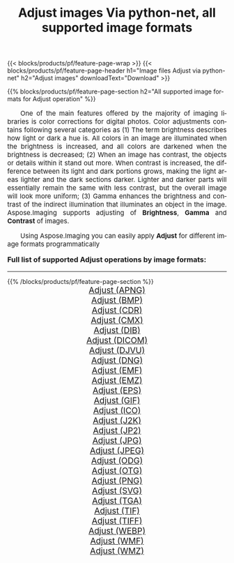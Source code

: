 ﻿---
title: Adjust images Via python-net, all supported image formats 
weight: 3920
url: /python-net/adjust/ 
lang: en
langdirlevel: 2
locales: zh-hans,ja,it,ru,de,es,fr,nl,id,lt,pl,pt,vi,tr,ko,zh-hant,ar,hi,th,sv,cs,uk,he
description: Using Aspose.Imaging you can easily Adjust images Via python-net
---

{{< blocks/products/pf/feature-page-wrap >}}
{{< blocks/products/pf/feature-page-header h1="Image files Adjust via python-net" h2="Adjust images" downloadText="Download" >}}


{{% blocks/products/pf/feature-page-section  h2="All supported image formats for Adjust operation" %}}
<p align="justify" style="text-indent:2em;font-size:15px;">
One of the main features offered by the majority of imaging libraries is color corrections for digital photos.  Color adjustments contains following several categories as (1) The term brightness describes how light or dark a hue is. All colors in an image are illuminated when the brightness is increased, and all colors are darkened when the brightness is decreased; (2) When an image has contrast, the objects or details within it stand out more. When contrast is increased, the difference between its light and dark portions grows, making the light areas lighter and the dark sections darker. Lighter and darker parts will essentially remain the same with less contrast, but the overall image will look more uniform; (3) Gamma enhances the brightness and contrast of the indirect illumination that illuminates an object in the image. Aspose.Imaging supports adjusting of <b>Brightness</b>, <b>Gamma</b> and <b>Contrast</b> of images.
</p>
<p align="justify" style="text-indent:2em;font-size:15px;">
Using Aspose.Imaging you can easily apply <b>Adjust</b> for different image formats programmatically
</p>
<h3 style="margin-top:16px;">
Full list of supported Adjust operations by image formats:
</h3>
<hr/>
{{% /blocks/products/pf/feature-page-section %}}
<div class="container-fluid productfamilypage bg-gray">
    <div class="convertypes bg-gray agp-content section">
        <div class="container">
		<div class="row other-converters" style="gap: 10px;font-size: 19px;text-align:center;">
		    <div class='col-md-3 other-converter remove-lp remove-rp'><a href="/imaging/python-net/adjust/apng/" style="padding:15px;">Adjust (APNG)</a></div><div class='col-md-3 other-converter remove-lp remove-rp'><a href="/imaging/python-net/adjust/bmp/" style="padding:15px;">Adjust (BMP)</a></div><div class='col-md-3 other-converter remove-lp remove-rp'><a href="/imaging/python-net/adjust/cdr/" style="padding:15px;">Adjust (CDR)</a></div><div class='col-md-3 other-converter remove-lp remove-rp'><a href="/imaging/python-net/adjust/cmx/" style="padding:15px;">Adjust (CMX)</a></div><div class='col-md-3 other-converter remove-lp remove-rp'><a href="/imaging/python-net/adjust/dib/" style="padding:15px;">Adjust (DIB)</a></div><div class='col-md-3 other-converter remove-lp remove-rp'><a href="/imaging/python-net/adjust/dicom/" style="padding:15px;">Adjust (DICOM)</a></div><div class='col-md-3 other-converter remove-lp remove-rp'><a href="/imaging/python-net/adjust/djvu/" style="padding:15px;">Adjust (DJVU)</a></div><div class='col-md-3 other-converter remove-lp remove-rp'><a href="/imaging/python-net/adjust/dng/" style="padding:15px;">Adjust (DNG)</a></div><div class='col-md-3 other-converter remove-lp remove-rp'><a href="/imaging/python-net/adjust/emf/" style="padding:15px;">Adjust (EMF)</a></div><div class='col-md-3 other-converter remove-lp remove-rp'><a href="/imaging/python-net/adjust/emz/" style="padding:15px;">Adjust (EMZ)</a></div><div class='col-md-3 other-converter remove-lp remove-rp'><a href="/imaging/python-net/adjust/eps/" style="padding:15px;">Adjust (EPS)</a></div><div class='col-md-3 other-converter remove-lp remove-rp'><a href="/imaging/python-net/adjust/gif/" style="padding:15px;">Adjust (GIF)</a></div><div class='col-md-3 other-converter remove-lp remove-rp'><a href="/imaging/python-net/adjust/ico/" style="padding:15px;">Adjust (ICO)</a></div><div class='col-md-3 other-converter remove-lp remove-rp'><a href="/imaging/python-net/adjust/j2k/" style="padding:15px;">Adjust (J2K)</a></div><div class='col-md-3 other-converter remove-lp remove-rp'><a href="/imaging/python-net/adjust/jp2/" style="padding:15px;">Adjust (JP2)</a></div><div class='col-md-3 other-converter remove-lp remove-rp'><a href="/imaging/python-net/adjust/jpg/" style="padding:15px;">Adjust (JPG)</a></div><div class='col-md-3 other-converter remove-lp remove-rp'><a href="/imaging/python-net/adjust/jpeg/" style="padding:15px;">Adjust (JPEG)</a></div><div class='col-md-3 other-converter remove-lp remove-rp'><a href="/imaging/python-net/adjust/odg/" style="padding:15px;">Adjust (ODG)</a></div><div class='col-md-3 other-converter remove-lp remove-rp'><a href="/imaging/python-net/adjust/otg/" style="padding:15px;">Adjust (OTG)</a></div><div class='col-md-3 other-converter remove-lp remove-rp'><a href="/imaging/python-net/adjust/png/" style="padding:15px;">Adjust (PNG)</a></div><div class='col-md-3 other-converter remove-lp remove-rp'><a href="/imaging/python-net/adjust/svg/" style="padding:15px;">Adjust (SVG)</a></div><div class='col-md-3 other-converter remove-lp remove-rp'><a href="/imaging/python-net/adjust/tga/" style="padding:15px;">Adjust (TGA)</a></div><div class='col-md-3 other-converter remove-lp remove-rp'><a href="/imaging/python-net/adjust/tif/" style="padding:15px;">Adjust (TIF)</a></div><div class='col-md-3 other-converter remove-lp remove-rp'><a href="/imaging/python-net/adjust/tiff/" style="padding:15px;">Adjust (TIFF)</a></div><div class='col-md-3 other-converter remove-lp remove-rp'><a href="/imaging/python-net/adjust/webp/" style="padding:15px;">Adjust (WEBP)</a></div><div class='col-md-3 other-converter remove-lp remove-rp'><a href="/imaging/python-net/adjust/wmf/" style="padding:15px;">Adjust (WMF)</a></div><div class='col-md-3 other-converter remove-lp remove-rp'><a href="/imaging/python-net/adjust/wmz/" style="padding:15px;">Adjust (WMZ)</a></div>
                </div>
        </div>
    </div>
</div>
<br/>
